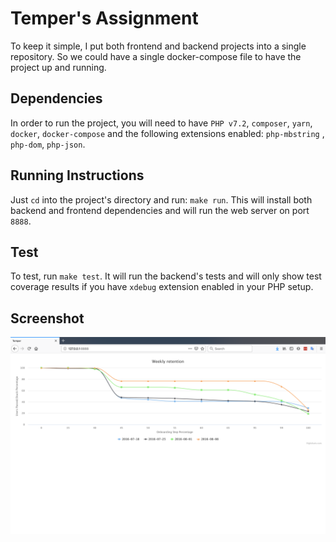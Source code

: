 # Temper's Assignment
To keep it simple, I put both frontend and backend projects into a single repository. So we could have a single docker-compose file to have the project up and running.

## Dependencies
In order to run the project, you will need to have `PHP v7.2`, `composer`, `yarn`, `docker`, `docker-compose`  and the following extensions enabled:  `php-mbstring` , `php-dom`, `php-json`.

## Running Instructions
Just `cd` into the project's directory and run: `make run`. This will install both backend and frontend dependencies and will run the web server on port `8888`.

## Test
To test, run `make test`. It will run the backend's tests and will only show test coverage results if you have `xdebug` extension enabled in your PHP setup.

## Screenshot
![an Screenshot](Screenshot.png)
